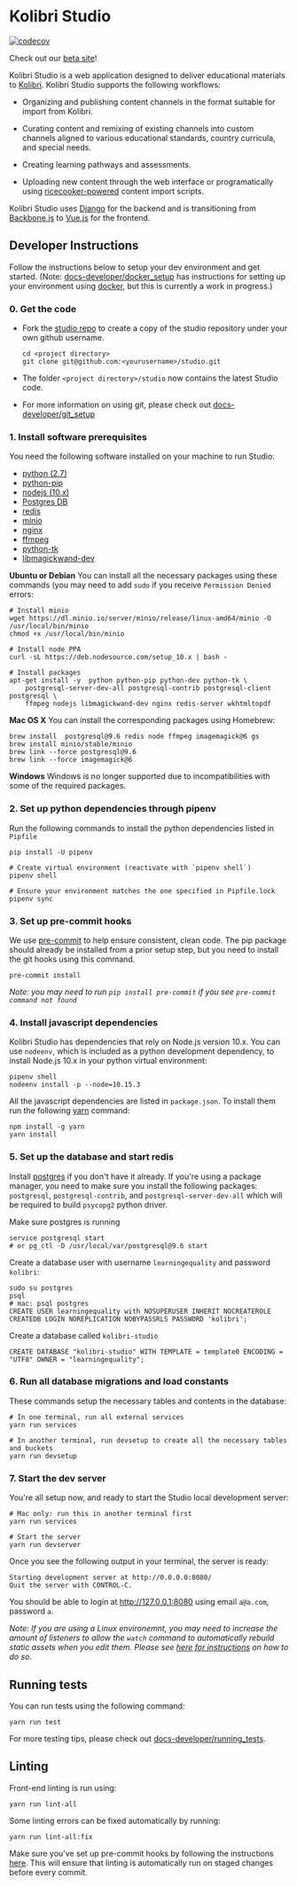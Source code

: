# Kolibri Studio

[![codecov](http://codecov.io/github/learningequality/studio/coverage.svg?branch=develop)](http://codecov.io/github/learningequality/studio?branch=develop])

Check out our [beta site](https://studio.learningequality.org)!

Kolibri Studio is a web application designed to deliver educational materials to [Kolibri](http://learningequality.org/kolibri/).
Kolibri Studio supports the following workflows:

- Organizing and publishing content channels in the format suitable for import from Kolibri.

- Curating content and remixing of existing channels into custom channels aligned to various educational standards, country curricula, and special needs.

- Creating learning pathways and assessments.

- Uploading new content through the web interface or programatically using [ricecooker-powered](https://github.com/learningequality/ricecooker) content import scripts.

Kolibri Studio uses [Django](https://www.djangoproject.com/) for the backend and is transitioning from [Backbone.js](https://backbonejs.org/) to [Vue.js](https://vuejs.org/) for the frontend.


## Developer Instructions

Follow the instructions below to setup your dev environment and get started. (Note: [docs-developer/docker_setup](docs-developer/docker_setup.md) has instructions for setting up your environment using [docker](https://www.docker.com/), but this is currently a work in progress.)


### 0. Get the code

  - Fork the [studio repo](https://github.com/learningequality/studio) to create a copy of the studio repository under your own github username.
      ```
      cd <project directory>
      git clone git@github.com:<yourusername>/studio.git
      ```

  - The folder `<project directory>/studio` now contains the latest Studio code.
  - For more information on using git, please check out [docs-developer/git_setup](docs-developer/git_setup.md)



### 1. Install software prerequisites

You need the following software installed on your machine to run Studio:

  - [python (2.7)](https://www.python.org/downloads/release/python-2713/)
  - [python-pip](https://pip.pypa.io/en/stable/installing/)
  - [nodejs (10.x)](https://nodejs.org/en/download/)
  - [Postgres DB](https://www.postgresql.org/download/)
  - [redis](https://redis.io/topics/quickstart)
  - [minio](https://www.minio.io/downloads.html)
  - [nginx](https://www.nginx.com/resources/wiki/start/topics/tutorials/install/)
  - [ffmpeg](https://www.ffmpeg.org/)
  - [python-tk](https://wiki.python.org/moin/TkInter)
  - [libmagickwand-dev](http://docs.wand-py.org/en/0.2.4/guide/install.html)


**Ubuntu or Debian**
You can install all the necessary packages using these commands (you may need to add `sudo` if you receive `Permission Denied` errors:

    # Install minio
    wget https://dl.minio.io/server/minio/release/linux-amd64/minio -O /usr/local/bin/minio
    chmod +x /usr/local/bin/minio

    # Install node PPA
    curl -sL https://deb.nodesource.com/setup_10.x | bash -

    # Install packages
    apt-get install -y  python python-pip python-dev python-tk \
        postgresql-server-dev-all postgresql-contrib postgresql-client postgresql \
        ffmpeg nodejs libmagickwand-dev nginx redis-server wkhtmltopdf

**Mac OS X**
You can install the corresponding packages using Homebrew:

    brew install  postgresql@9.6 redis node ffmpeg imagemagick@6 gs
    brew install minio/stable/minio
    brew link --force postgresql@9.6
    brew link --force imagemagick@6

**Windows**
Windows is no longer supported due to incompatibilities with some of the required packages.



### 2. Set up python dependencies through pipenv
Run the following commands to install the python dependencies listed in `Pipfile`

    pip install -U pipenv

    # Create virtual environment (reactivate with `pipenv shell`)
    pipenv shell

    # Ensure your environment matches the one specified in Pipfile.lock
    pipenv sync



### 3. Set up pre-commit hooks

We use [pre-commit](http://pre-commit.com/) to help ensure consistent, clean code. The pip package should already be installed from a prior setup step, but you need to install the git hooks using this command.

    pre-commit install

_Note: you may need to run `pip install pre-commit` if you see `pre-commit command not found`_



### 4. Install javascript dependencies

Kolibri Studio has dependencies that rely on Node.js version 10.x. You can use `nodeenv`, which is included as a python development dependency, to install Node.js 10.x in your python virtual environment:

    pipenv shell
    nodeenv install -p --node=10.15.3

All the javascript dependencies are listed in `package.json`. To install them run the following [yarn](https://yarnpkg.com/en/) command:

    npm install -g yarn
    yarn install



### 5. Set up the database and start redis

Install [postgres](https://www.postgresql.org/download/) if you don't have it already. If you're using a package manager, you need to make sure you install the following packages: `postgresql`, `postgresql-contrib`, and `postgresql-server-dev-all` which will be required to build `psycopg2` python driver.

Make sure postgres is running

    service postgresql start
    # or pg_ctl -D /usr/local/var/postgresql@9.6 start

Create a database user with username `learningequality` and password `kolibri`:

    sudo su postgres
    psql
    # mac: psql postgres
    CREATE USER learningequality with NOSUPERUSER INHERIT NOCREATEROLE CREATEDB LOGIN NOREPLICATION NOBYPASSRLS PASSWORD 'kolibri';

Create a database called `kolibri-studio`

    CREATE DATABASE "kolibri-studio" WITH TEMPLATE = template0 ENCODING = "UTF8" OWNER = "learningequality";



### 6. Run all database migrations and load constants

These commands setup the necessary tables and contents in the database:

    # In one terminal, run all external services
    yarn run services

    # In another terminal, run devsetup to create all the necessary tables and buckets
    yarn run devsetup



### 7. Start the dev server

You're all setup now, and ready to start the Studio local development server:

    # Mac only: run this in another terminal first
    yarn run services

    # Start the server
    yarn run devserver


Once you see the following output in your terminal, the server is ready:

    Starting development server at http://0.0.0.0:8080/
    Quit the server with CONTROL-C.

You should be able to login at http://127.0.0.1:8080 using email `a@a.com`, password `a`.

_Note: If you are using a Linux environemnt, you may need to increase the amount of listeners to allow the `watch` command to automatically rebuild static assets when you edit them. Please see [here for instructions](https://github.com/guard/listen/wiki/Increasing-the-amount-of-inotify-watchers) on how to do so._



## Running tests

You can run tests using the following command:

    yarn run test

For more testing tips, please check out [docs-developer/running_tests](docs-developer/running_tests.md).

## Linting
Front-end linting is run using:

    yarn run lint-all

Some linting errors can be fixed automatically by running:

    yarn run lint-all:fix

Make sure you've set up pre-commit hooks by following the instructions [here](#3-install-pre-commit-hooks).  This will ensure that linting is automatically run on staged changes before every commit.
